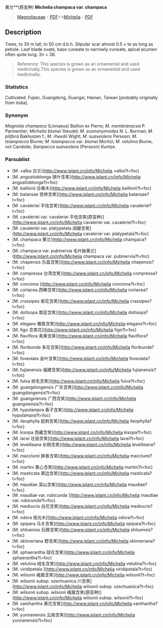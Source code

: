 黄兰**(原变种) **Michelia champaca var. champaca**

> [Magnoliaceae](http://www.iplant.cn/info/Magnoliaceae?t=foc) - [PDF](http://www.iplant.cn/foc/pdf/Magnoliaceae.pdf)>>[Michelia](http://www.iplant.cn/info/Michelia?t=foc) - [PDF](http://www.iplant.cn/foc/pdf/Michelia.pdf)
## Description

Trees, to 30 m tall, to 50 cm d.b.h. Stipular scar almost 0.5 × to as long as petiole. Leaf blade ovate, base cuneate to narrowly cuneate, apical acumen often quite long. 2*n* = 38.


> Reference: 
> This species is grown as an ornamental and used medicinally.This species is grown as an ornamental and used medicinally.

### Statistics
Cultivated. Fujian, Guangdong, Guangxi, Hainan, Taiwan [probably originally from India].

### Synonym
*Magnolia champaca* (Linnaeus) Baillon ex Pierre; *M. membranacea* P. Parmentier; *Michelia blumei* Steudel; *M. euononymoides* N. L. Burman; *M. pilifera* Bakhuizen f.; *M. rheedii* Wight; *M. suaveolens* Persoon; *M. tsiampacca* Blume; *M. tsiampacca* var. *blumei* Moritzi; *M. velutina* Blume, not Candolle; *Sampacca suaveolens* (Persoon) Kuntze.


### Parsublist

* [M.  ×alba  白兰](http://www.iplant.cn/info/Michelia ×alba?t=foc)
* [M.  angustioblonga  狭叶含笑](http://www.iplant.cn/info/Michelia angustioblonga?t=foc)
* [M.  baillonii  合果木](http://www.iplant.cn/info/Michelia baillonii?t=foc)
* [M.  balansae  苦梓含笑](http://www.iplant.cn/info/Michelia balansae?t=foc)
* [M.  cavaleriei  平伐含笑](http://www.iplant.cn/info/Michelia cavaleriei?t=foc)
* [M.  cavaleriei var. cavaleriei  平伐含笑(原变种)](http://www.iplant.cn/info/Michelia cavaleriei var. cavaleriei?t=foc)
* [M.  cavaleriei var. platypetala  阔瓣含笑](http://www.iplant.cn/info/Michelia cavaleriei var. platypetala?t=foc)
* [M.  champaca  黄兰](http://www.iplant.cn/info/Michelia champaca?t=foc)
* [M.  champaca var. pubinervia  毛叶脉黄兰](http://www.iplant.cn/info/Michelia champaca var. pubinervia?t=foc)
* [M.  chapensis  乐昌含笑](http://www.iplant.cn/info/Michelia chapensis?t=foc)
* [M.  compressa  台湾含笑](http://www.iplant.cn/info/Michelia compressa?t=foc)
* [M.  concinna  ](http://www.iplant.cn/info/Michelia concinna?t=foc)
* [M.  coriacea  西畴含笑](http://www.iplant.cn/info/Michelia coriacea?t=foc)
* [M.  crassipes  紫花含笑](http://www.iplant.cn/info/Michelia crassipes?t=foc)
* [M.  doltsopa  南亚含笑](http://www.iplant.cn/info/Michelia doltsopa?t=foc)
* [M.  elegans  雅致含笑](http://www.iplant.cn/info/Michelia elegans?t=foc)
* [M.  figo  含笑花](http://www.iplant.cn/info/Michelia figo?t=foc)
* [M.  flaviflora  素黄含笑](http://www.iplant.cn/info/Michelia flaviflora?t=foc)
* [M.  floribunda  多花含笑](http://www.iplant.cn/info/Michelia floribunda?t=foc)
* [M.  foveolata  金叶含笑](http://www.iplant.cn/info/Michelia foveolata?t=foc)
* [M.  fujianensis  福建含笑](http://www.iplant.cn/info/Michelia fujianensis?t=foc)
* [M.  fulva  棕毛含笑](http://www.iplant.cn/info/Michelia fulva?t=foc)
* [M.  guangdongensis  广东含笑](http://www.iplant.cn/info/Michelia guangdongensis?t=foc)
* [M.  guangxiensis  广西含笑](http://www.iplant.cn/info/Michelia guangxiensis?t=foc)
* [M.  hypolampra  香子含笑](http://www.iplant.cn/info/Michelia hypolampra?t=foc)
* [M.  iteophylla  鼠刺含笑](http://www.iplant.cn/info/Michelia iteophylla?t=foc)
* [M.  kisopa  西藏含笑](http://www.iplant.cn/info/Michelia kisopa?t=foc)
* [M.  lacei  壮丽含笑](http://www.iplant.cn/info/Michelia lacei?t=foc)
* [M.  leveilleana  长柄含笑](http://www.iplant.cn/info/Michelia leveilleana?t=foc)
* [M.  macclurei  醉香含笑](http://www.iplant.cn/info/Michelia macclurei?t=foc)
* [M.  martini  黄心含笑](http://www.iplant.cn/info/Michelia martini?t=foc)
* [M.  masticata  屏边含笑](http://www.iplant.cn/info/Michelia masticata?t=foc)
* [M.  maudiae  深山含笑](http://www.iplant.cn/info/Michelia maudiae?t=foc)
* [M.  maudiae var. rubicunda  ](http://www.iplant.cn/info/Michelia maudiae var. rubicunda?t=foc)
* [M.  mediocris  白花含笑](http://www.iplant.cn/info/Michelia mediocris?t=foc)
* [M.  odora  观光木](http://www.iplant.cn/info/Michelia odora?t=foc)
* [M.  opipara  马关含笑](http://www.iplant.cn/info/Michelia opipara?t=foc)
* [M.  shiluensis  石碌含笑](http://www.iplant.cn/info/Michelia shiluensis?t=foc)
* [M.  skinneriana  野含笑](http://www.iplant.cn/info/Michelia skinneriana?t=foc)
* [M.  sphaerantha  球花含笑](http://www.iplant.cn/info/Michelia sphaerantha?t=foc)
* [M.  velutina  绒毛含笑](http://www.iplant.cn/info/Michelia velutina?t=foc)
* [M.  viridipetala  ](http://www.iplant.cn/info/Michelia viridipetala?t=foc)
* [M.  wilsonii  峨眉含笑](http://www.iplant.cn/info/Michelia wilsonii?t=foc)
* [M.  wilsonii subsp. szechuanica  川含笑](http://www.iplant.cn/info/Michelia wilsonii subsp. szechuanica?t=foc)
* [M.  wilsonii subsp. wilsonii  峨眉含笑(原亚种)](http://www.iplant.cn/info/Michelia wilsonii subsp. wilsonii?t=foc)
* [M.  xanthantha  黄花含笑](http://www.iplant.cn/info/Michelia xanthantha?t=foc)
* [M.  yunnanensis  云南含笑](http://www.iplant.cn/info/Michelia yunnanensis?t=foc)
